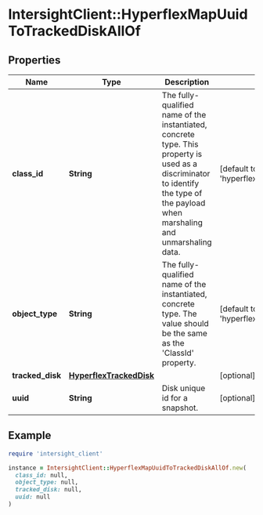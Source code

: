 # IntersightClient::HyperflexMapUuidToTrackedDiskAllOf

## Properties

| Name | Type | Description | Notes |
| ---- | ---- | ----------- | ----- |
| **class_id** | **String** | The fully-qualified name of the instantiated, concrete type. This property is used as a discriminator to identify the type of the payload when marshaling and unmarshaling data. | [default to &#39;hyperflex.MapUuidToTrackedDisk&#39;] |
| **object_type** | **String** | The fully-qualified name of the instantiated, concrete type. The value should be the same as the &#39;ClassId&#39; property. | [default to &#39;hyperflex.MapUuidToTrackedDisk&#39;] |
| **tracked_disk** | [**HyperflexTrackedDisk**](HyperflexTrackedDisk.md) |  | [optional] |
| **uuid** | **String** | Disk unique id for a snapshot. | [optional][readonly] |

## Example

```ruby
require 'intersight_client'

instance = IntersightClient::HyperflexMapUuidToTrackedDiskAllOf.new(
  class_id: null,
  object_type: null,
  tracked_disk: null,
  uuid: null
)
```

